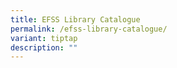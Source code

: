 ```yaml
---
title: EFSS Library Catalogue
permalink: /efss-library-catalogue/
variant: tiptap
description: ""
---
```

<p></p>